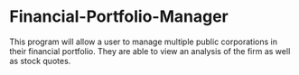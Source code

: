 # Financial-Portfolio-Manager

This program will allow a user to manage multiple public corporations in their financial portfolio. They are able to view an analysis of the firm as well as stock quotes.
